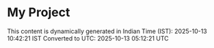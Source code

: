 # My Project

This content is dynamically generated in Indian Time (IST): 2025-10-13 10:42:21 IST
Converted to UTC: 2025-10-13 05:12:21 UTC
